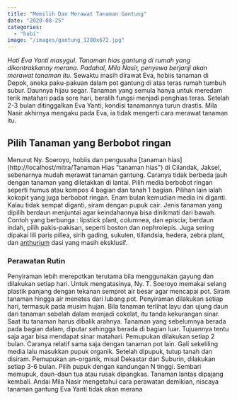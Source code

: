 ```yaml
---
title: "Memilih Dan Merawat Tanaman Gantung"
date: "2020-08-25"
categories: 
  - "hobi"
image: "/images/gantung_1280x672.jpg"
---
```


_Hati Eva Yanti masygul. Tanaman hias gantung di rumah yang dikontrakkanny merana. Padahal, Mila Nasir, penyewa berjanji akan merawat tanaman itu._ Sewaktu masih dirawat Eva, hobiis tanaman di Depok, aneka paku-pakuan dalam pot gantung di atas teras rumah tumbuh subur. Daunnya hijau segar. Tanaman yang semula hanya untuk meredam terik matahari pada sore hari, beralih fungsi menjadi penghias teras. Setelah 2-3 bulan ditinggalkan Eva Yanti, kondisi tanamannya turun drastis. Mila Nasir akhirnya mengaku pada Eva, ia tidak mengerti cara merawat tanaman itu.

## Pilih Tanaman yang Berbobot ringan

Menurut Ny. Soeroyo, hobiis dan pengusaha [tanaman hias](http://localhost/mitra/Tanaman Hias "tanaman hias") di Cilandak, Jaksel, sebenarnya mudah merawat tanaman gantung. Caranya tidak berbeda jauh dengan tanaman yang diletakkan di lantai. Pilih media berbobot ringan seperti humus atau kompos 4 bagian dan tanah 1 bagian. Pilihan lain ialah kokopit yang juga berbobot ringan. Enam bulan kemudian media ini diganti. Kalau tidak sempat diganti, siram dengan pupuk cair. Jenis tanaman yang dipilih berdaun menjuntai agar keindahannya bisa dinikmati dari bawah. Contoh yang berbunga : lipstick plant, columnea, dan episcia; berdaun indah, pilih pakis-pakisan, seperti boston dan nephrolepis. Juga sering dipakai lili paris pillea, sirih gading, sukulen, tillandsia, hedera, zebra plant, dan [anthurium](http://localhost/mitra/topik/anthurium "anthurium") dasi yang masih eksklusif.

### Perawatan Rutin

Penyiraman lebih merepotkan terutama bila menggunakan gayung dan dilakukan setiap hari. Untuk mengatasinya, Ny. T. Soeroyo memakai selang plastik panjang dengan tekanan semprot air besar agar mencapai pot. Siram tanaman hingga air menetes dari lubang pot. Penyiraman dilakukan setiap hari, termasuk pada musim hujan. Bila tanaman terlihat layu dan ujung daun dari tanaman sebelah dalam menjadi cokelat, itu tanda kekurangan sinar. Saat itu tanaman harus dibalik arahnya. Tanaman yang sebelumnya berada pada bagian dalam, diputar sehingga berada di bagian luar. Tujuannya tentu saja agar bisa mendapat sinar matahari. Pemupukan dilakukan setiap 2 bulan. Caranya relatif sama saja dengan tanaman pot lain. Gali sekeliling media lalu masukkan pupuk organik. Setelah dipupuk, tutup tanah dan disiram. Pemupukan an-organik, misal Dekastar dan Suburin, dilakukan setiap 3-6 bulan. Pilih pupuk dengan kandungan N tinggi. Sembari memupuk, daun-daun tua atau rusak dipangkas. Tanaman lantas dipajang kembali. Andai Mila Nasir mengetahui cara perawatan demikian, niscaya tanaman gantung Eva Yanti tidak akan merana
